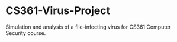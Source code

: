 # CS361-Virus-Project
Simulation and analysis of a file-infecting virus for CS361 Computer Security course.
